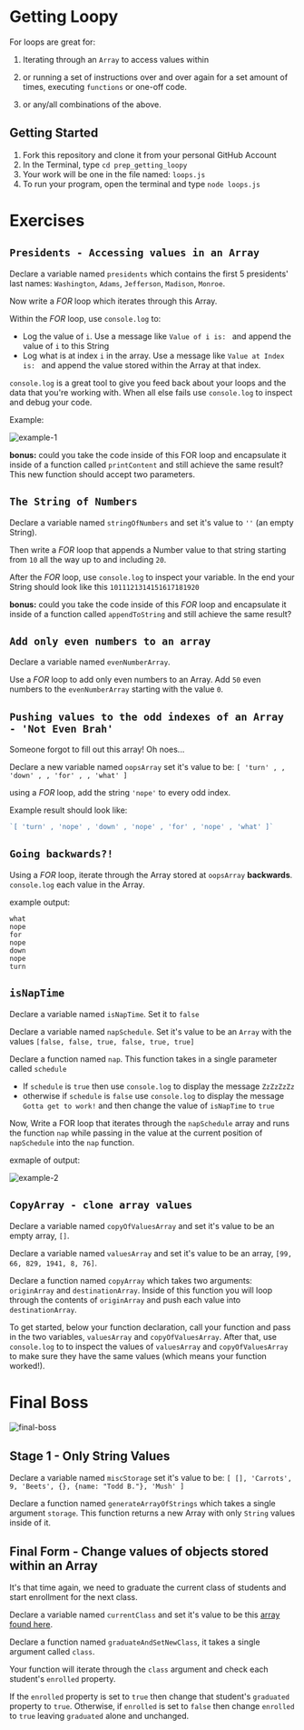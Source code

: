 # Getting Loopy
For loops are great for:

1. Iterating through an `Array` to access values within

2. or running a set of instructions over and over again for a set amount of times, executing `functions` or one-off code.

3. or any/all combinations of the above.

## Getting Started
1. Fork this repository and clone it from your personal GitHub Account
2. In the Terminal, type `cd prep_getting_loopy`
3. Your work will be one in the file named: `loops.js`
4. To run your program, open the terminal and type `node loops.js`

# Exercises

## `Presidents - Accessing values in an Array`
Declare a variable named `presidents` which contains the first 5 presidents' last names: `Washington`, `Adams`, `Jefferson`, `Madison`, `Monroe`.

Now write a _FOR_ loop which iterates through this Array.

Within the _FOR_ loop, use `console.log` to:

- Log the value of `i`. Use a message like `Value of i is: ` and append the value of `i` to this String
- Log what is at index `i` in the array. Use a message like `Value at Index is: ` and append the value stored within the Array at that index.

`console.log` is a great tool to give you feed back about your loops and the data that you're working with. When all else fails use `console.log` to inspect and debug your code.

Example:

![example-1](https://s3.amazonaws.com/uploads.hipchat.com/54891/1222770/P3RrynvNpFvrlmr/upload.png)

**bonus:** could you take the code inside of this FOR loop and encapsulate it inside of a function called `printContent` and still achieve the same result? This new function should accept two parameters.

## `The String of Numbers`
Declare a variable named `stringOfNumbers` and set it's value to `''` (an empty String).

Then write a _FOR_ loop that appends a Number value to that string starting from `10` all the way up to and including `20`.

After the _FOR_ loop, use `console.log` to inspect your variable. In the end your String should look like this `1011121314151617181920`

**bonus:** could you take the code inside of this _FOR_ loop and encapsulate it inside of a function called `appendToString` and still achieve the same result?

## `Add only even numbers to an array`
Declare a variable named `evenNumberArray`.

Use a _FOR_ loop to add only even numbers to an Array. Add `50` even numbers to the `evenNumberArray` starting with the value `0`.

## `Pushing values to the odd indexes of an Array - 'Not Even Brah'`

Someone forgot to fill out this array! Oh noes...

Declare a new variable named `oopsArray` set it's value to be: `[ 'turn' , , 'down' , , 'for' , , 'what' ]`

using a _FOR_ loop, add the string `'nope'` to every odd index.

Example result should look like:

```javascript
`[ 'turn' , 'nope' , 'down' , 'nope' , 'for' , 'nope' , 'what' ]`
```

## `Going backwards?!`
Using a _FOR_ loop, iterate through the Array stored at `oopsArray` **backwards**. `console.log` each value in the Array.

example output:
```
what
nope
for
nope
down
nope
turn
```

## `isNapTime`
Declare a variable named `isNapTime`. Set it to `false`

Declare a variable named `napSchedule`. Set it's value to be an `Array` with the values `[false, false, true, false, true, true]`

Declare a function named `nap`. This function takes in a single parameter called `schedule`

- If `schedule` is `true` then use `console.log` to display the message `ZzZzZzZz`
- otherwise if `schedule` is `false` use `console.log` to display the message `Gotta get to work!` and then change the value of `isNapTime` to `true`

Now, Write a FOR loop that iterates through the `napSchedule` array and runs the function `nap` while passing in the value at the current position of `napSchedule` into the `nap` function.

exmaple of output:

![example-2](https://s3.amazonaws.com/uploads.hipchat.com/54891/1222770/mpHiHwoQcuGYFkN/upload.png)

## `CopyArray - clone array values`
Declare a variable named `copyOfValuesArray` and set it's value to be an empty array, `[]`.

Declare a variable named `valuesArray` and set it's value to be an array, `[99, 66, 829, 1941, 8, 76]`.

Declare a function named `copyArray` which takes two arguments: `originArray` and `destinationArray`. Inside of this function you will loop through the contents of `originArray` and push each value into `destinationArray`.

To get started, below your function declaration, call your function and pass in the two variables, `valuesArray` and `copyOfValuesArray`. After that, use `console.log` to to inspect the values of `valuesArray` and `copyOfValuesArray` to make sure they have the same values (which means your function worked!).

# Final Boss

![final-boss](https://s3.amazonaws.com/uploads.hipchat.com/54891/2015941/zamX8AqbgYw0QJ8/giphy.gif)

## Stage 1 - Only String Values
Declare a variable named `miscStorage` set it's value to be: `[ [], 'Carrots', 9, 'Beets', {}, {name: "Todd B."}, 'Mush' ]`

Declare a function named `generateArrayOfStrings` which takes a single argument `storage`. This function returns a new Array with only `String` values inside of it.

## Final Form - Change values of objects stored within an Array
It's that time again, we need to graduate the current class of students and start enrollment for the next class.

Declare a variable named `currentClass` and set it's value to be this [array found here](https://gist.github.com/sgnl/e40879b2249e06ca7811).

Declare a function named `graduateAndSetNewClass`, it takes a single argument called `class`.

Your function will iterate through the `class` argument and check each student's `enrolled` property.

If the `enrolled` property is set to `true` then change that student's `graduated` property to `true`. Otherwise, if `enrolled` is set to `false` then change `enrolled` to `true` leaving `graduated` alone and unchanged.
